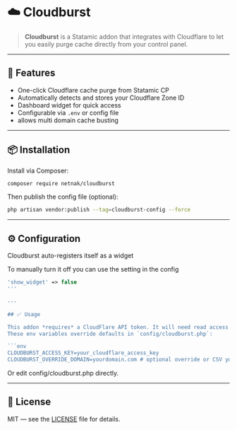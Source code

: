 # ☁️ Cloudburst

> **Cloudburst** is a Statamic addon that integrates with Cloudflare to let you easily purge cache directly from your control panel.

---

## 🚀 Features

- One-click Cloudflare cache purge from Statamic CP  
- Automatically detects and stores your Cloudflare Zone ID  
- Dashboard widget for quick access  
- Configurable via `.env` or config file
- allows multi domain cache busting

---

## 📦 Installation

Install via Composer:

```bash
composer require netnak/cloudburst
```

Then publish the config file (optional):

```bash
php artisan vendor:publish --tag=cloudburst-config --force
```

---

## ⚙️ Configuration

Cloudburst auto-registers itself as a widget

To manually turn it off you can use the setting in the config


```php
'show_widget' => false
'''

---

## ✅ Usage

This addon *requires* a CloudFlare API token. It will need read access to the cloudflare API zone resources and purge access to cache purge.
These env variables override defaults in `config/cloudburst.php`:

```env
CLOUDBURST_ACCESS_KEY=your_cloudflare_access_key
CLOUDBURST_OVERRIDE_DOMAIN=yourdomain.com # optional override or CSV yourdomain.com,yourotherdomain.com

```

Or edit config/cloudburst.php directly.

---

## 🪪 License

MIT — see the [LICENSE](LICENSE) file for details.
